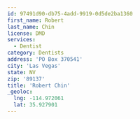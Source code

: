 ```yaml
---
id: 97491d90-db75-4add-9919-0d5de2ba1360
first_name: Robert
last_name: Chin
license: DMD
services:
  - Dentist
category: Dentists
address: 'PO Box 370541'
city: 'Las Vegas'
state: NV
zip: '89137'
title: 'Robert Chin'
_geoloc:
  lng: -114.972061
  lat: 35.927901
---
```

